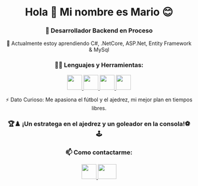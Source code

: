 <h1 align="center">Hola 👋 Mi nombre es Mario 😊</h1>
<h3 align="center">🚀 Desarrollador Backend en Proceso</h3>
<p align="center"> 🌱 Actualmente estoy aprendiendo C#, .NetCore, ASP.Net, Entity Framework & MySql</p>
 
<h3 align="center">👨‍💻 Lenguajes y Herramientas:</h3>

<p align="center">
  <a href="https://developer.mozilla.org/en-US/docs/Web/JavaScript">
    <img src="https://static.vecteezy.com/system/resources/previews/012/697/298/original/3d-javascript-logo-design-free-png.png" width="40" height="40">
  </a>
  <a href="https://developer.mozilla.org/en-US/docs/Glossary/HTML5">
    <img src="https://cdn-icons-png.flaticon.com/512/732/732212.png" width="40" height="40">
  </a>
  <a href="https://developer.mozilla.org/en-US/docs/Web/CSS">
    <img src="https://static.vecteezy.com/system/resources/previews/012/697/301/original/3d-css-icon-design-free-png.png" width="40" height="40">
  </a>
  <a href="https://getbootstrap.com/docs/5.0/getting-started/introduction/">
    <img src="https://cdn.worldvectorlogo.com/logos/bootstrap-5-1.svg" width="40" height="40">
  </a>
  
</p>

  
 <p align="center">⚡ Dato Curioso:  Me apasiona el fútbol y el ajedrez, mi mejor plan en tiempos libres.</p>
 
<h3 align="center">  🏆♟️ ¡Un estratega en el ajedrez y un goleador en la consola!⚽️🕹️</h3>

<h3 align="center">📫 Como contactarme: </h3>
<p align="center">
  <a href="https://www.linkedin.com/in/mariodaza25">
    <img src="https://cdn-icons-png.flaticon.com/512/174/174857.png" width="40" height="40">
  </a>
  <a href="mailto:marioivandaza25@gmail.com">
  <img src="https://png.pngtree.com/png-clipart/20200721/original/pngtree-gmail-logo-png-png-image_4839469.jpg" width="50" height="40">
</a>

</p>

